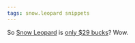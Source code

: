 ```yaml
---
tags: snow.leopard snippets
---
```


So [Snow Leopard](/wiki/Snow_Leopard) is [only \$29 bucks](https://www.amazon.com/dp/B001AMHWP8)? Wow.
